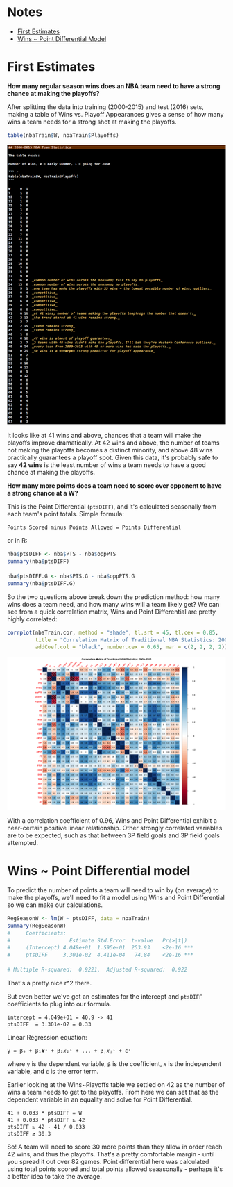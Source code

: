 # Notes

- [First Estimates](#first-estimates)
- [Wins ~ Point Differential Model](#wins--point-differential-model)


# First Estimates

**How many regular season wins does an NBA team need to have a strong chance at making the playoffs?**

After splitting the data into training (2000-2015) and test (2016) sets, making a table of Wins vs. Playoff Appearances gives a sense of how many wins a team needs for a strong shot at making the playoffs. 

``` r
table(nbaTrain$W, nbaTrain$Playoffs)
```

![WinsPlayoffTable](notes/WinsPlayoffTable.png)

It looks like at 41 wins and above, chances that a team will make the playoffs improve dramatically. At 42 wins and above, the number of teams not making the playoffs becomes a distinct minority, and above 48 wins practically guarantees a playoff spot. Given this data, it's probably safe to say **42 wins** is the least number of wins a team needs to have a good chance at making the playoffs. 

**How many more points does a team need to score over opponent to have a strong chance at a W?** 

This is the Point Differential (`ptsDIFF`), and it's calculated seasonally from each team's point totals. Simple formula: 

	Points Scored minus Points Allowed = Points Differential

or in R:

``` r 
nba$ptsDIFF <- nba$PTS - nba$oppPTS
summary(nba$ptsDIFF)

nba$ptsDIFF.G <- nba$PTS.G - nba$oppPTS.G
summary(nba$ptsDIFF.G)
```

So the two questions above break down the prediction method: how many wins does a team need, and how many wins will a team likely get? We can see from a quick correlation matrix, Wins and Point Differential are pretty highly correlated:

``` r
corrplot(nbaTrain.cor, method = "shade", tl.srt = 45, tl.cex = 0.85, 
         title = "Correlation Matrix of Traditional NBA Statistics: 2000-2015", 
         addCoef.col = "black", number.cex = 0.65, mar = c(2, 2, 2, 2))
```

![corrplot](plots/nba-corrplot-ptsDIFF-02.png)

With a correlation coefficient of 0.96, Wins and Point Differential exhibit a near-certain positive linear relationship.
Other strongly correlated variables are to be expected, such as that between 3P field goals and 3P field goals attempted. 

# Wins ~ Point Differential model

To predict the number of points a team will need to win by (on average) to make the playoffs, we'll need to fit a model using Wins and Point Differential so we can make our calculations.

``` r
RegSeasonW <- lm(W ~ ptsDIFF, data = nbaTrain)
summary(RegSeasonW)
#     Coefficients:
#                   Estimate Std.Error  t-value   Pr(>|t|)    
#     (Intercept) 4.049e+01  1.595e-01  253.93    <2e-16 ***
#     ptsDIFF     3.301e-02  4.411e-04   74.84    <2e-16 ***

# Multiple R-squared:  0.9221,	Adjusted R-squared:  0.922 
```

That's a pretty nice r^2 there.

But even better we've got an estimates for the intercept and `ptsDIFF` coefficients to plug into our formula. 

	intercept = 4.049e+01 = 40.9 -> 41
	ptsDIFF  = 3.301e-02 = 0.33

Linear Regression equation:

	y = β₀ + β₁𝒙ⁱ + β₂𝑥₂ⁱ + ... + βⱼ𝑥ⱼⁱ + εⁱ

where `y` is the dependent variable, `β` is the coefficient, `𝑥` is the independent variable, and `ε` is the error term.

Earlier looking at the Wins~Playoffs table we settled on 42 as the number of wins a team needs to get to the playoffs. From here we can set that as the dependent variable in an equality and solve for Point Differential. 

	41 + 0.033 * ptsDIFF = W
	41 + 0.033 * ptsDIFF ≥ 42
	ptsDIFF ≥ 42 - 41 / 0.033
	ptsDIFF ≥ 30.3

So! A team will need to score 30 more points than they allow in order reach 42 wins, and thus the playoffs. That's a pretty comfortable margin - until you spread it out over 82 games. Point differential here was calculated using total points scored and total points allowed seaasonally - perhaps it's a better idea to take the average. 








